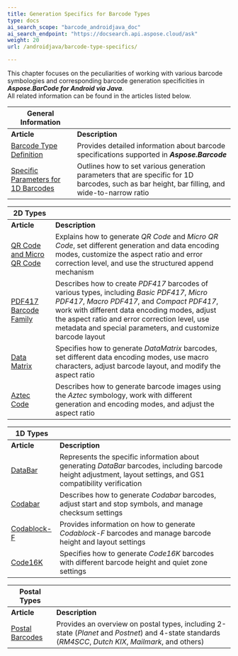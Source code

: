 ```yaml
---
title: Generation Specifics for Barcode Types
type: docs
ai_search_scope: "barcode_androidjava_doc"
ai_search_endpoint: "https://docsearch.api.aspose.cloud/ask"
weight: 20
url: /androidjava/barcode-type-specifics/

---
```

This chapter focuses on the peculiarities of working with various barcode symbologies and corresponding barcode generation specificities in ***Aspose.BarCode for Android via Java***.  
All related information can be found in the articles listed below.
  
|General Information| |   
|---|---|
|**Article**|**Description**|
|[Barcode Type Definition](/barcode/androidjava/working-with-barcode-types/)|Provides detailed information about barcode specifications supported in ***Aspose.Barcode***|
|[Specific Parameters for 1D Barcodes](/barcode/androidjava/1d-barcodes-generation-parameters/)|Outlines how to set various generation parameters that are specific for 1D barcodes, such as bar height, bar filling, and wide-to-narrow ratio|

      
|2D Types| |   
|---|---|
|**Article**|**Description**|
|[QR Code and Micro QR Code](/barcode/androidjava/qr-code-generation/)|Explains how to generate *QR Code* and *Micro QR Code*, set different generation and data encoding modes, customize the aspect ratio and error correction level, and use the structured append mechanism|
|[PDF417 Barcode Family](/barcode/androidjava/pdf417-generation/)|Describes how to create *PDF417* barcodes of various types, including *Basic PDF417*, *Micro PDF417*, *Macro PDF417*, and *Compact PDF417*, work with different data encoding modes, adjust the aspect ratio and error correction level, use metadata and special parameters, and customize barcode layout|
|[Data Matrix](/barcode/androidjava/datamatrix-generation/)|Specifies how to generate *DataMatrix* barcodes, set different data encoding modes, use macro characters, adjust barcode layout, and modify the aspect ratio|
|[Aztec Code](/barcode/androidjava/aztec-code-generation/)|Describes how to generate barcode images using the *Aztec* symbology, work with different generation and encoding modes, and adjust the aspect ratio|
  

|1D Types| |
|---|---|
|**Article**|**Description**|
|[DataBar](/barcode/androidjava/databar-generation/)|Represents the specific information about generating *DataBar* barcodes, including barcode height adjustment, layout settings, and GS1 compatibility verification|
|[Codabar](/barcode/androidjava/codabar-generation/)|Describes how to generate *Codabar* barcodes, adjust start and stop symbols, and manage checksum settings|
|[Codablock-F](/barcode/androidjava/codablockf-generation/)|Provides information on how to generate *Codablock-F* barcodes and manage barcode height and layout settings|
|[Code16K](/barcode/androidjava/code16k-generation/)|Specifies how to generate *Code16K* barcodes with different barcode height and quiet zone settings|
  

|Postal Types| |
|---|---|
|**Article**|**Description**|  
|[Postal Barcodes](/barcode/androidjava/postal-barcodes-generation/)|Provides an overview on postal types, including 2-state (*Planet* and *Postnet*) and 4-state standards (*RM4SCC*, *Dutch KIX*, *Mailmark*, and others)|